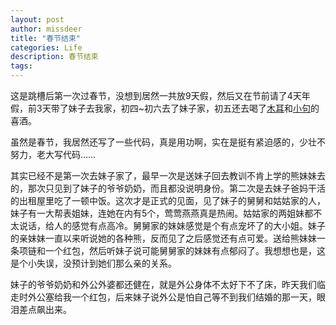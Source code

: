 ```yaml
---
layout: post
author: missdeer
title: "春节结束"
categories: Life
description: 春节结束
tags: 
---
```

这是跳槽后第一次过春节，没想到居然一共放9天假，然后又在节前请了4天年假，前3天带了妹子去我家，初四~初六去了妹子家，初五还去喝了[木耳](https://twitter.com/ainesmile)和[小句](https://twitter.com/soasme)的喜酒。

虽然是春节，我居然还写了一些代码，真是用功啊，实在是挺有紧迫感的，少壮不努力，老大写代码……

其实已经不是第一次去妹子家了，最早一次是送妹子回去教训不肯上学的熊妹妹去的，那次只见到了妹子的爷爷奶奶，而且都没说明身份。第二次是去妹子爸妈干活的出租屋里吃了一顿中饭。这次才是正式的见面，见了妹子的舅舅和姑姑家的人，妹子有一大帮表姐妹，连她在内有5个，莺莺燕燕真是热闹。姑姑家的两姐妹都不太说话，给人的感觉有点高冷。舅舅家的妹妹感觉是个有点宠坏了的大小姐。妹子的亲妹妹一直以来听说她的各种熊，反而见了之后感觉还有点可爱。送给熊妹妹一条项链和一个红包，然后听妹子说可能舅舅家的妹妹有点郁闷了。我想想也是，这是个小失误，没预计到她们那么亲的关系。

妹子的爷爷奶奶和外公外婆都还健在，就是外公身体不太好下不了床，昨天我们临走时外公塞给我一个红包，后来妹子说外公是怕自己等不到我们结婚的那一天，眼泪差点飙出来。
